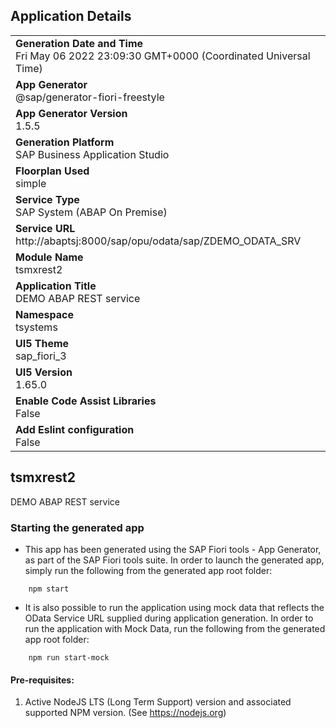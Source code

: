 ## Application Details
|               |
| ------------- |
|**Generation Date and Time**<br>Fri May 06 2022 23:09:30 GMT+0000 (Coordinated Universal Time)|
|**App Generator**<br>@sap/generator-fiori-freestyle|
|**App Generator Version**<br>1.5.5|
|**Generation Platform**<br>SAP Business Application Studio|
|**Floorplan Used**<br>simple|
|**Service Type**<br>SAP System (ABAP On Premise)|
|**Service URL**<br>http://abaptsj:8000/sap/opu/odata/sap/ZDEMO_ODATA_SRV
|**Module Name**<br>tsmxrest2|
|**Application Title**<br>DEMO ABAP REST service|
|**Namespace**<br>tsystems|
|**UI5 Theme**<br>sap_fiori_3|
|**UI5 Version**<br>1.65.0|
|**Enable Code Assist Libraries**<br>False|
|**Add Eslint configuration**<br>False|

## tsmxrest2

DEMO ABAP REST service

### Starting the generated app

-   This app has been generated using the SAP Fiori tools - App Generator, as part of the SAP Fiori tools suite.  In order to launch the generated app, simply run the following from the generated app root folder:

```
    npm start
```

- It is also possible to run the application using mock data that reflects the OData Service URL supplied during application generation.  In order to run the application with Mock Data, run the following from the generated app root folder:

```
    npm run start-mock
```

#### Pre-requisites:

1. Active NodeJS LTS (Long Term Support) version and associated supported NPM version.  (See https://nodejs.org)


